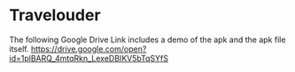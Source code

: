 # Travelouder

The following Google Drive Link includes a demo of the apk and the apk file itself.
https://drive.google.com/open?id=1plBARQ_4mtqRkn_LexeDBIKV5bTqSYfS
